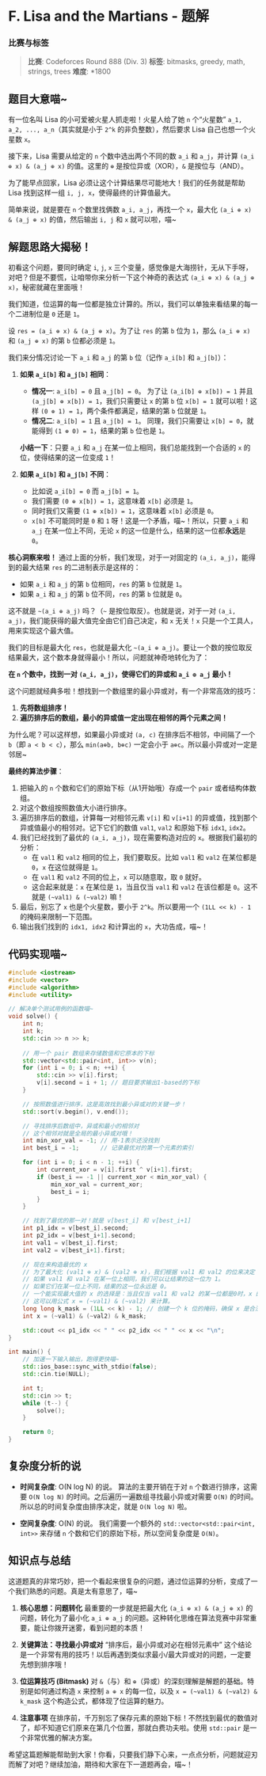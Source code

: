 # F. Lisa and the Martians - 题解

### 比赛与标签
> **比赛**: Codeforces Round 888 (Div. 3)
> **标签**: bitmasks, greedy, math, strings, trees
> **难度**: *1800

## 题目大意喵~
有一位名叫 Lisa 的小可爱被火星人抓走啦！火星人给了她 `n` 个“火星数” `a_1, a_2, ..., a_n`（其实就是小于 `2^k` 的非负整数），然后要求 Lisa 自己也想一个火星数 `x`。

接下来，Lisa 需要从给定的 `n` 个数中选出两个不同的数 `a_i` 和 `a_j`，并计算 `(a_i ⊕ x) & (a_j ⊕ x)` 的值。这里的 `⊕` 是按位异或（XOR），`&` 是按位与（AND）。

为了能早点回家，Lisa 必须让这个计算结果尽可能地大！我们的任务就是帮助 Lisa 找到这样一组 `i, j, x`，使得最终的计算值最大。

简单来说，就是要在 `n` 个数里找俩数 `a_i, a_j`，再找一个 `x`，最大化 `(a_i ⊕ x) & (a_j ⊕ x)` 的值，然后输出 `i, j` 和 `x` 就可以啦，喵~

## 解题思路大揭秘！
初看这个问题，要同时确定 `i`, `j`, `x` 三个变量，感觉像是大海捞针，无从下手呀，对吧？但是不要慌，让咱带你来分析一下这个神奇的表达式 `(a_i ⊕ x) & (a_j ⊕ x)`，秘密就藏在里面哦！

我们知道，位运算的每一位都是独立计算的。所以，我们可以单独来看结果的每一个二进制位是 `0` 还是 `1`。

设 `res = (a_i ⊕ x) & (a_j ⊕ x)`。为了让 `res` 的第 `b` 位为 `1`，那么 `(a_i ⊕ x)` 和 `(a_j ⊕ x)` 的第 `b` 位都必须是 `1`。

我们来分情况讨论一下 `a_i` 和 `a_j` 的第 `b` 位（记作 `a_i[b]` 和 `a_j[b]`）：

1.  **如果 `a_i[b]` 和 `a_j[b]` 相同**：
    *   **情况一**: `a_i[b] = 0` 且 `a_j[b] = 0`。
        为了让 `(a_i[b] ⊕ x[b]) = 1` 并且 `(a_j[b] ⊕ x[b]) = 1`，我们只需要让 `x` 的第 `b` 位 `x[b] = 1` 就可以啦！这样 `(0 ⊕ 1) = 1`，两个条件都满足，结果的第 `b` 位就是 `1`。
    *   **情况二**: `a_i[b] = 1` 且 `a_j[b] = 1`。
        同理，我们只需要让 `x[b] = 0`，就能得到 `(1 ⊕ 0) = 1`，结果的第 `b` 位也是 `1`。

    **小结一下**：只要 `a_i` 和 `a_j` 在某一位上相同，我们总能找到一个合适的 `x` 的位，使得结果的这一位变成 `1`！

2.  **如果 `a_i[b]` 和 `a_j[b]` 不同**：
    *   比如说 `a_i[b] = 0` 而 `a_j[b] = 1`。
    *   我们需要 `(0 ⊕ x[b]) = 1`，这意味着 `x[b]` 必须是 `1`。
    *   同时我们又需要 `(1 ⊕ x[b]) = 1`，这意味着 `x[b]` 必须是 `0`。
    *   `x[b]` 不可能同时是 `0` 和 `1` 呀！这是一个矛盾，喵~！所以，只要 `a_i` 和 `a_j` 在某一位上不同，无论 `x` 的这一位是什么，结果的这一位都**永远**是 `0`。

**核心洞察来啦！**
通过上面的分析，我们发现，对于一对固定的 `(a_i, a_j)`，能得到的最大结果 `res` 的二进制表示是这样的：
- 如果 `a_i` 和 `a_j` 的第 `b` 位相同，`res` 的第 `b` 位就是 `1`。
- 如果 `a_i` 和 `a_j` 的第 `b` 位不同，`res` 的第 `b` 位就是 `0`。

这不就是 `~(a_i ⊕ a_j)` 吗？（`~` 是按位取反）。也就是说，对于一对 `(a_i, a_j)`，我们能获得的最大值完全由它们自己决定，和 `x` 无关！`x` 只是一个工具人，用来实现这个最大值。

我们的目标是最大化 `res`，也就是最大化 `~(a_i ⊕ a_j)`。要让一个数的按位取反结果最大，这个数本身就得最小！所以，问题就神奇地转化为了：

**在 `n` 个数中，找到一对 `(a_i, a_j)`，使得它们的异或和 `a_i ⊕ a_j` 最小！**

这个问题就经典多啦！想找到一个数组里的最小异或对，有一个非常高效的技巧：
1.  **先将数组排序！**
2.  **遍历排序后的数组，最小的异或值一定出现在相邻的两个元素之间！**

为什么呢？可以这样想，如果最小异或对 `(a, c)` 在排序后不相邻，中间隔了一个 `b`（即 `a < b < c`），那么 `min(a⊕b, b⊕c)` 一定会小于 `a⊕c`。所以最小异或对一定是邻居~

**最终的算法步骤**：
1.  把输入的 `n` 个数和它们的原始下标（从1开始哦）存成一个 `pair` 或者结构体数组。
2.  对这个数组按照数值大小进行排序。
3.  遍历排序后的数组，计算每一对相邻元素 `v[i]` 和 `v[i+1]` 的异或值，找到那个异或值最小的相邻对。记下它们的数值 `val1`, `val2` 和原始下标 `idx1`, `idx2`。
4.  我们已经找到了最优的 `(a_i, a_j)`，现在需要构造对应的 `x`。根据我们最初的分析：
    - 在 `val1` 和 `val2` 相同的位上，我们要取反。比如 `val1` 和 `val2` 在某位都是 `0`，`x` 在这位就得是 `1`。
    - 在 `val1` 和 `val2` 不同的位上，`x` 可以随意取，取 `0` 就好。
    - 这合起来就是：`x` 在某位是 `1`，当且仅当 `val1` 和 `val2` 在该位都是 `0`。这不就是 `(~val1) & (~val2)` 嘛！
5.  最后，别忘了 `x` 也是个火星数，要小于 `2^k`。所以要用一个 `(1LL << k) - 1` 的掩码来限制一下范围。
6.  输出我们找到的 `idx1, idx2` 和计算出的 `x`，大功告成，喵~！

## 代码实现喵~
```cpp
#include <iostream>
#include <vector>
#include <algorithm>
#include <utility>

// 解决单个测试用例的函数喵~
void solve() {
    int n;
    int k;
    std::cin >> n >> k;
    
    // 用一个 pair 数组来存储数值和它原本的下标
    std::vector<std::pair<int, int>> v(n);
    for (int i = 0; i < n; ++i) {
        std::cin >> v[i].first;
        v[i].second = i + 1; // 题目要求输出1-based的下标
    }

    // 按照数值进行排序，这是高效找到最小异或对的关键一步！
    std::sort(v.begin(), v.end());

    // 寻找排序后数组中，异或和最小的相邻对
    // 这个相邻对就是全局的最小异或对哦！
    int min_xor_val = -1; // 用-1表示还没找到
    int best_i = -1;      // 记录最优对的第一个元素的索引

    for (int i = 0; i < n - 1; ++i) {
        int current_xor = v[i].first ^ v[i+1].first;
        if (best_i == -1 || current_xor < min_xor_val) {
            min_xor_val = current_xor;
            best_i = i;
        }
    }

    // 找到了最优的那一对！就是 v[best_i] 和 v[best_i+1]
    int p1_idx = v[best_i].second;
    int p2_idx = v[best_i+1].second;
    int val1 = v[best_i].first;
    int val2 = v[best_i+1].first;

    // 现在来构造最优的 x
    // 为了最大化 (val1 ⊕ x) & (val2 ⊕ x)，我们根据 val1 和 val2 的位来决定 x 的位
    // 如果 val1 和 val2 在某一位上相同，我们可以让结果的这一位为 1。
    // 如果它们在某一位上不同，结果的这一位永远是 0。
    // 一个能实现最大值的 x 的选择是：当且仅当 val1 和 val2 的某一位都是0时，x 的对应位才为1。
    // 这可以用公式 x = (~val1) & (~val2) 来计算。
    long long k_mask = (1LL << k) - 1; // 创建一个 k 位的掩码，确保 x 是合法的火星数
    int x = (~val1) & (~val2) & k_mask;

    std::cout << p1_idx << " " << p2_idx << " " << x << "\n";
}

int main() {
    // 加速一下输入输出，跑得更快喵~
    std::ios_base::sync_with_stdio(false);
    std::cin.tie(NULL);

    int t;
    std::cin >> t;
    while (t--) {
        solve();
    }

    return 0;
}
```

## 复杂度分析的说
- **时间复杂度**: O(N log N) 的说。
  算法的主要开销在于对 `n` 个数进行排序，这需要 `O(N log N)` 的时间。之后遍历一遍数组寻找最小异或对需要 `O(N)` 的时间。所以总的时间复杂度由排序决定，就是 `O(N log N)` 啦。

- **空间复杂度**: O(N) 的说。
  我们需要一个额外的 `std::vector<std::pair<int, int>>` 来存储 `n` 个数和它们的原始下标，所以空间复杂度是 `O(N)`。

## 知识点与总结
这道题真的非常巧妙，把一个看起来很复杂的问题，通过位运算的分析，变成了一个我们熟悉的问题。真是太有意思了，喵~

1.  **核心思想：问题转化**
    最重要的一步就是把最大化 `(a_i ⊕ x) & (a_j ⊕ x)` 的问题，转化为了最小化 `a_i ⊕ a_j` 的问题。这种转化思维在算法竞赛中非常重要，能让你拨开迷雾，看到问题的本质！

2.  **关键算法：寻找最小异或对**
    “排序后，最小异或对必在相邻元素中” 这个结论是一个非常有用的技巧！以后再遇到类似求最小/最大异或对的问题，一定要先想到排序哦！

3.  **位运算技巧 (Bitmask)**
    对 `&`（与）和 `⊕`（异或）的深刻理解是解题的基础。特别是如何通过构造 `x` 来控制 `a ⊕ x` 的每一位，以及 `x = (~val1) & (~val2) & k_mask` 这个构造公式，都体现了位运算的魅力。

4.  **注意事项**
    在排序前，千万别忘了保存元素的原始下标！不然找到最优的数值对了，却不知道它们原来在第几个位置，那就白费功夫啦。使用 `std::pair` 是一个非常优雅的解决方案。

希望这篇题解能帮助到大家！你看，只要我们静下心来，一点点分析，问题就迎刃而解了对吧？继续加油，期待和大家在下一道题再会，喵~！